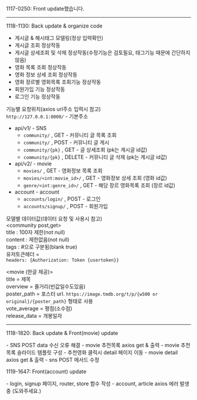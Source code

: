 1117-0250: Front update했습니다.  

<hr>

1118-1130: Back update & organize code
- 게시글 & 해시태그 모델링(정상 입력확인)  
- 게시글 조회 정상작동  
- 게시글 상세조회 및 삭제 정상작동(수정기능은 검토필요, 태그기능 때문에 간단하지않음)  
- 영화 목록 조회 정상작동
- 영화 정보 상세 조회 정상작동
- 영화 장르별 영화목록 조회기능 정상작동
- 회원가입 기능 정상작동
- 로그인 기능 정상작동
  
기능별 요청위치(axios url주소 입력시 참고)  
`http://127.0.0.1:8000/` - 기본주소  
- api/v1/ - SNS  
  - `community/` , GET - 커뮤니티 글 목록 조회  
  - `community/` , POST - 커뮤니티 글 게시 
  - `community/{pk}` , GET - 글 상세조회 (pk는 게시글 id값)
  - `community/{pk}` , DELETE - 커뮤니티 글 삭제 (pk는 게시글 id값)
- api/v2/ - movie
  - `movies/` , GET - 영화정보 목록 조회 
  - `movies/<int:movie_id>/` , GET - 영화정보 상세 조회 (영화 id값)
  - `genre/<int:genre_id>/` , GET - 해당 장르 영화목록 조회 (장르 id값)       
- account - account
  - `accounts/login/` , POST - 로그인
  - `accounts/signup/` , POST - 회원가입     
    
  
모델별 데이터값(데이터 요청 및 사용시 참고)  
<community post,get>  
title : 100자 제한(not null)  
content : 제한없음(not null)   
tags : #으로 구분됨(blank true)  
유저토큰헤더 =  
`headers: {Authorization: Token {usertoken}}` 
  
<movie (한글 제공)>  
title = 제목  
overview = 줄거리(빈값일수도있음)  
poster_path = 포스터 url. `https://image.tmdb.org/t/p/{w500 or original}/{poster_path}` 형태로 사용  
vote_average = 평점(소수점)  
release_data = 개봉일자  


<hr>

1118-1820: Back update & Front(movie) update  
  
<back>  
- SNS POST data 수신 오류 해결  
  
<front>  
- movie 추천목록 axios get & 출력  
- movie 추천목록 슬라이드 템플릿 구성  
- 추천영화 클릭시 detail 페이지 이동  
- movie detail axios get & 출력  
- sns POST 메서드 수정  
  
1119-1647: Front(account) update  
  
<front>  
- login, signup 페이지, router, store 함수 작성  
- account, article axios 에러 발생 중 (도와주세요.)  